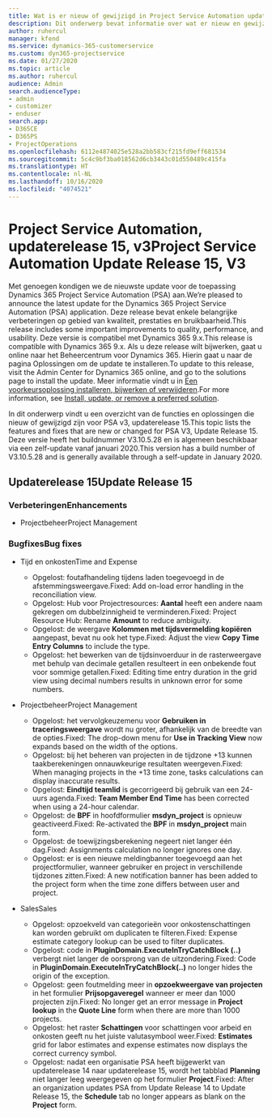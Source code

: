 ```yaml
---
title: Wat is er nieuw of gewijzigd in Project Service Automation updaterelease 15, v3
description: Dit onderwerp bevat informatie over wat er nieuw en gewijzigd is in Project Service Automation updaterelease 15, v3.
author: ruhercul
manager: kfend
ms.service: dynamics-365-customerservice
ms.custom: dyn365-projectservice
ms.date: 01/27/2020
ms.topic: article
ms.author: ruhercul
audience: Admin
search.audienceType:
- admin
- customizer
- enduser
search.app:
- D365CE
- D365PS
- ProjectOperations
ms.openlocfilehash: 6112e4874025e528a2bb583cf215fd9eff681534
ms.sourcegitcommit: 5c4c9bf3ba018562d6cb3443c01d550489c415fa
ms.translationtype: HT
ms.contentlocale: nl-NL
ms.lasthandoff: 10/16/2020
ms.locfileid: "4074521"
---
```

# <a name="project-service-automation-update-release-15-v3"></a><span data-ttu-id="ccc86-103">Project Service Automation, updaterelease 15, v3</span><span class="sxs-lookup"><span data-stu-id="ccc86-103">Project Service Automation Update Release 15, V3</span></span>

<span data-ttu-id="ccc86-104">Met genoegen kondigen we de nieuwste update voor de toepassing Dynamics 365 Project Service Automation (PSA) aan.</span><span class="sxs-lookup"><span data-stu-id="ccc86-104">We’re pleased to announce the latest update for the Dynamics 365 Project Service Automation (PSA) application.</span></span> <span data-ttu-id="ccc86-105">Deze release bevat enkele belangrijke verbeteringen op gebied van kwaliteit, prestaties en bruikbaarheid.</span><span class="sxs-lookup"><span data-stu-id="ccc86-105">This release includes some important improvements to quality, performance, and usability.</span></span> <span data-ttu-id="ccc86-106">Deze versie is compatibel met Dynamics 365 9.x.</span><span class="sxs-lookup"><span data-stu-id="ccc86-106">This release is compatible with Dynamics 365 9.x.</span></span> <span data-ttu-id="ccc86-107">Als u deze release wilt bijwerken, gaat u online naar het Beheercentrum voor Dynamics 365. Hierin gaat u naar de pagina Oplossingen om de update te installeren.</span><span class="sxs-lookup"><span data-stu-id="ccc86-107">To update to this release, visit the Admin Center for Dynamics 365 online, and go to the solutions page to install the update.</span></span> <span data-ttu-id="ccc86-108">Meer informatie vindt u in [Een voorkeursoplossing installeren, bijwerken of verwijderen](https://docs.microsoft.com/power-platform/admin/install-remove-preferred-solution).</span><span class="sxs-lookup"><span data-stu-id="ccc86-108">For more information, see [Install, update, or remove a preferred solution](https://docs.microsoft.com/power-platform/admin/install-remove-preferred-solution).</span></span>

<span data-ttu-id="ccc86-109">In dit onderwerp vindt u een overzicht van de functies en oplossingen die nieuw of gewijzigd zijn voor PSA v3, updaterelease 15.</span><span class="sxs-lookup"><span data-stu-id="ccc86-109">This topic lists the features and fixes that are new or changed for PSA V3, Update Release 15.</span></span> <span data-ttu-id="ccc86-110">Deze versie heeft het buildnummer V3.10.5.28 en is algemeen beschikbaar via een zelf-update vanaf januari 2020.</span><span class="sxs-lookup"><span data-stu-id="ccc86-110">This version has a build number of V3.10.5.28 and is generally available through a self-update in January 2020.</span></span>

## <a name="update-release-15"></a><span data-ttu-id="ccc86-111">Updaterelease 15</span><span class="sxs-lookup"><span data-stu-id="ccc86-111">Update Release 15</span></span> 

### <a name="enhancements"></a><span data-ttu-id="ccc86-112">Verbeteringen</span><span class="sxs-lookup"><span data-stu-id="ccc86-112">Enhancements</span></span>

- <span data-ttu-id="ccc86-113">Projectbeheer</span><span class="sxs-lookup"><span data-stu-id="ccc86-113">Project Management</span></span>

### <a name="bug-fixes"></a><span data-ttu-id="ccc86-114">Bugfixes</span><span class="sxs-lookup"><span data-stu-id="ccc86-114">Bug fixes</span></span>

- <span data-ttu-id="ccc86-115">Tijd en onkosten</span><span class="sxs-lookup"><span data-stu-id="ccc86-115">Time and Expense</span></span>

  - <span data-ttu-id="ccc86-116">Opgelost: foutafhandeling tijdens laden toegevoegd in de afstemmingsweergave.</span><span class="sxs-lookup"><span data-stu-id="ccc86-116">Fixed: Add on-load error handling in the reconciliation view.</span></span>
  - <span data-ttu-id="ccc86-117">Opgelost: Hub voor Projectresources: **Aantal** heeft een andere naam gekregen om dubbelzinnigheid te verminderen.</span><span class="sxs-lookup"><span data-stu-id="ccc86-117">Fixed: Project Resource Hub: Rename **Amount** to reduce ambiguity.</span></span>
  - <span data-ttu-id="ccc86-118">Opgelost: de weergave **Kolommen met tijdsvermelding kopiëren** aangepast, bevat nu ook het type.</span><span class="sxs-lookup"><span data-stu-id="ccc86-118">Fixed: Adjust the view **Copy Time Entry Columns** to include the type.</span></span>
  - <span data-ttu-id="ccc86-119">Opgelost: het bewerken van de tijdsinvoerduur in de rasterweergave met behulp van decimale getallen resulteert in een onbekende fout voor sommige getallen.</span><span class="sxs-lookup"><span data-stu-id="ccc86-119">Fixed: Editing time entry duration in the grid view using decimal numbers results in unknown error for some numbers.</span></span>

- <span data-ttu-id="ccc86-120">Projectbeheer</span><span class="sxs-lookup"><span data-stu-id="ccc86-120">Project Management</span></span>

  - <span data-ttu-id="ccc86-121">Opgelost: het vervolgkeuzemenu voor **Gebruiken in traceringsweergave** wordt nu groter, afhankelijk van de breedte van de opties.</span><span class="sxs-lookup"><span data-stu-id="ccc86-121">Fixed: The drop-down menu for **Use in Tracking View** now expands based on the width of the options.</span></span>
  - <span data-ttu-id="ccc86-122">Opgelost: bij het beheren van projecten in de tijdzone +13 kunnen taakberekeningen onnauwkeurige resultaten weergeven.</span><span class="sxs-lookup"><span data-stu-id="ccc86-122">Fixed: When managing projects in the +13 time zone, tasks calculations can display inaccurate results.</span></span>
  - <span data-ttu-id="ccc86-123">Opgelost: **Eindtijd teamlid** is gecorrigeerd bij gebruik van een 24-uurs agenda.</span><span class="sxs-lookup"><span data-stu-id="ccc86-123">Fixed: **Team Member End Time** has been corrected when using a 24-hour calendar.</span></span>
  - <span data-ttu-id="ccc86-124">Opgelost: de **BPF** in hoofdformulier **msdyn_project** is opnieuw geactiveerd.</span><span class="sxs-lookup"><span data-stu-id="ccc86-124">Fixed: Re-activated the **BPF** in **msdyn_project** main form.</span></span>
  - <span data-ttu-id="ccc86-125">Opgelost: de toewijzingsberekening negeert niet langer één dag.</span><span class="sxs-lookup"><span data-stu-id="ccc86-125">Fixed: Assignments calculation no longer ignores one day.</span></span>
  - <span data-ttu-id="ccc86-126">Opgelost: er is een nieuwe meldingbanner toegevoegd aan het projectformulier, wanneer gebruiker en project in verschillende tijdzones zitten.</span><span class="sxs-lookup"><span data-stu-id="ccc86-126">Fixed: A new notification banner has been added to the project form when the time zone differs between user and project.</span></span>

- <span data-ttu-id="ccc86-127">Sales</span><span class="sxs-lookup"><span data-stu-id="ccc86-127">Sales</span></span>

  - <span data-ttu-id="ccc86-128">Opgelost: opzoekveld van categorieën voor onkostenschattingen kan worden gebruikt om duplicaten te filteren.</span><span class="sxs-lookup"><span data-stu-id="ccc86-128">Fixed: Expense estimate category lookup can be used to filter duplicates.</span></span>
  - <span data-ttu-id="ccc86-129">Opgelost: code in **PluginDomain.ExecuteInTryCatchBlock (..)** verbergt niet langer de oorsprong van de uitzondering.</span><span class="sxs-lookup"><span data-stu-id="ccc86-129">Fixed: Code in **PluginDomain.ExecuteInTryCatchBlock(..)** no longer hides the origin of the exception.</span></span>
  - <span data-ttu-id="ccc86-130">Opgelost: geen foutmelding meer in **opzoekweergave van projecten** in het formulier **Prijsopgaveregel** wanneer er meer dan 1000 projecten zijn.</span><span class="sxs-lookup"><span data-stu-id="ccc86-130">Fixed: No longer get an error message in **Project lookup** in the **Quote Line** form when there are more than 1000 projects.</span></span>
  - <span data-ttu-id="ccc86-131">Opgelost: het raster **Schattingen** voor schattingen voor arbeid en onkosten geeft nu het juiste valutasymbool weer.</span><span class="sxs-lookup"><span data-stu-id="ccc86-131">Fixed: **Estimates** grid for labor estimates and expense estimates now displays the correct currency symbol.</span></span>
  - <span data-ttu-id="ccc86-132">Opgelost: nadat een organisatie PSA heeft bijgewerkt van updaterelease 14 naar updaterelease 15, wordt het tabblad **Planning** niet langer leeg weergegeven op het formulier **Project**.</span><span class="sxs-lookup"><span data-stu-id="ccc86-132">Fixed: After an organization updates PSA from Update Release 14 to Update Release 15, the **Schedule** tab no longer appears as blank on the **Project** form.</span></span>
